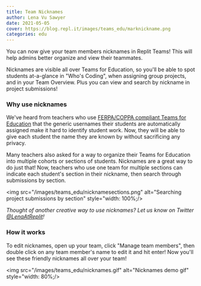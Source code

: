 ```yaml
---
title: Team Nicknames 
author: Lena Vu Sawyer
date: 2021-05-05
cover: https://blog.repl.it/images/teams_edu/marknickname.png
categories: edu
---
```


You can now give your team members nicknames in Replit Teams! This will help admins better organize and view their teammates.

Nicknames are visible all over Teams for Education, so you'll be able to spot students at-a-glance in "Who's Coding", when assigning group projects, and in your Team Overview. Plus you can view and search by nickname in project submissions!

### Why use nicknames
We've heard from teachers who use [FERPA/COPPA compliant Teams for Education](https://docs.replit.com/Teams/privacyFAQs) that the generic usernames their students are automatically assigned make it hard to identify student work. Now, they will be able to give each student the name they are known by without sacrificing any privacy. 

Many teachers also asked for a way to organize their Teams for Education into multiple cohorts or sections of students. Nicknames are a great way to do just that! Now, teachers who use one team for multiple sections can indicate each student's section in their nickname, then search through submissions by section. 

<img src="/images/teams_edu/nicknamesections.png" alt="Searching project submissions by section" style="width: 100%;/>

*Thought of another creative way to use nicknames? Let us know on Twitter [@LenaAtReplit](https://twitter.com/LenaAtReplit)!*

### How it works
To edit nicknames, open up your team, click "Manage team members", then double click on any team member's name to edit it and hit enter! Now you'll see these friendly nicknames all over your team!

<img src="/images/teams_edu/nicknames.gif" alt="Nicknames demo gif" style="width: 80%;/>

